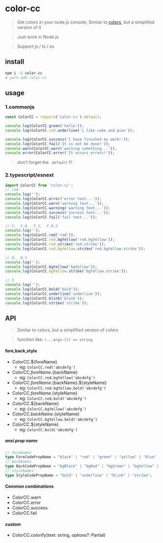 # color-cc

> Get colors in your node.js console, Similar to [colors](https://www.npmjs.com/package/colors), but a simplified version of it

> Just work in Node.js

> Support js / ts / es

## install

```sh
npm i -S color-cc
# yarn add color-cc
```

## usage

### 1.commonjs

```js
const ColorCC = require('color-cc').default;

console.log(ColorCC.green('hello'));
console.log(ColorCC.red.underline('i like cake and pies'));

console.log(ColorCC.success('I have finished my work!'));
console.log(ColorCC.fail('It is not be done!'));
console.warn(ColorCC.warn('warning something...'));
console.error(ColorCC.error('It occurs errors!'));
```

> don't forget the `.default` !!!

### 2.typescript/esnext

```ts
import ColorCC from 'color-cc';
// com
console.log('');
console.log(ColorCC.error('error text...'));
console.log(ColorCC.warn('warning text...'));
console.log(ColorCC.warning('warning text...'));
console.log(ColorCC.success('success text...'));
console.log(ColorCC.fail('fail text...'));

// F,  F.B,  F.S,  F.B.S
console.log('');
console.log(ColorCC.red('red'));
console.log(ColorCC.red.bgYellow('red.bgYellow'));
console.log(ColorCC.red.strike('red.strike'));
console.log(ColorCC.red.bgYellow.strike('red.bgYellow.strike'));

// B,  B.S
console.log('');
console.log(ColorCC.bgYellow('bgYellow'));
console.log(ColorCC.bgYellow.strike('bgYellow.strike'));

// S
console.log('');
console.log(ColorCC.bold('bold'));
console.log(ColorCC.underline('underline'));
console.log(ColorCC.blink('blink'));
console.log(ColorCC.strike('strike'));
```


## API

> Similar to colors, but a simplified version of colors

> function like: `(...args:[]) => string` 

#### fore,back,style

- ColorCC.${foreName}
  - eg: `ColorCC.red('abcdefg')`
- ColorCC.${foreName}.${backName}
  - eg: `ColorCC.red.bgYellow('abcdefg')`
- ColorCC.${foreName}.${backName}.${styleName}
  - eg: `ColorCC.red.bgYellow.bold('abcdefg')`
- ColorCC.${foreName}.${styleName}
  - eg: `ColorCC.red.bold('abcdefg')`
- ColorCC.${backName}
  - eg: `ColorCC.bgYellow('abcdefg')`
- ColorCC.${backName}.${styleName}
  - eg: `ColorCC.bgYellow.bold('abcdefg')`
- ColorCC.${styleName}
  - eg: `ColorCC.bold('abcdefg')`

##### ansi prop name

```ts
// foreNames
type ForeCodePropName = "black" | "red" | "green" | "yellow" | "blue" | "magenta" | "cyan" | "white" | "gray" | "grey" | "brightBlack" | "brightRed" | "brightGreen" | "brightYellow" | "brightBlue" | "brightMagenta" | "brightCyan" | "brightWhite";
// backNames
type BackCodePropName = "bgBlack" | "bgRed" | "bgGreen" | "bgYellow" | "bgBlue" | "bgMagenta" | "bgCyan" | "bgWhite" | "bgGray" | "bgGrey" | "bgBrightBlack" | "bgBrightRed" | "bgBrightGreen" | "bgBrightYellow" | "bgBrightBlue" | "bgBrightMagenta" | "bgBrightCyan" | "bgBrightWhite";
// styleNames
type StyleCodePropName = "bold" | "underline" | "blink" | "strike";
```

#### Common combinations

- ColorCC.warn
- ColorCC.error
- ColorCC.success
- ColorCC.fail


#### custom

- ColorCC.colorify(text: string, options?: Partial<ColorifyOptions>)
